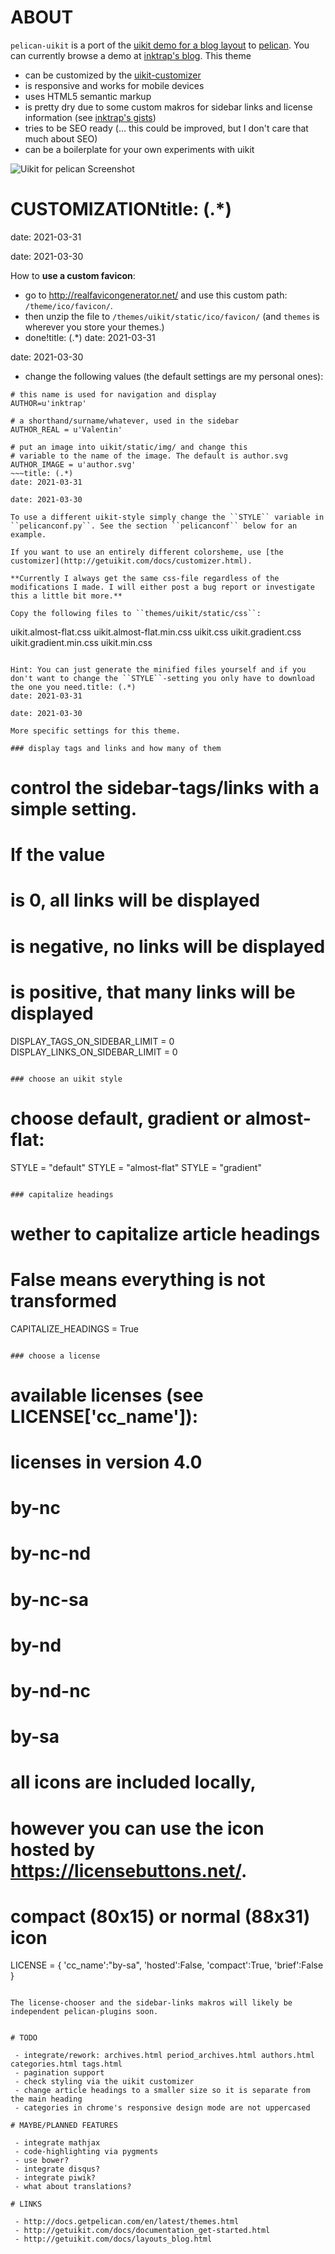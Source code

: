 # ABOUT

``pelican-uikit`` is a port of the [uikit demo for a blog
layout](http://getuikit.com/docs/layouts_blog.html) to
[pelican](http://getpelican.com). You can currently browse a demo at [inktrap's
blog](https://blog.inktrap.org). This theme

 - can be customized by the [uikit-customizer](http://getuikit.com/docs/customizer.html)
 - is responsive and works for mobile devices
 - uses HTML5 semantic markup
 - is pretty dry due to some custom makros for sidebar links and license information (see [inktrap's gists](https://gist.github.com/inktrap/bff03f3f8ae6c671115e266c70ec20cb))
 - tries to be SEO ready (… this could be improved, but I don't care that much about SEO)
 - can be a boilerplate for your own experiments with uikit

![Uikit for pelican Screenshot](./screenshot.png)

# CUSTOMIZATIONtitle: (.*)
date: 2021-03-31

date: 2021-03-30

How to **use a custom favicon**:
 - go to <http://realfavicongenerator.net/> and use this custom path: ``/theme/ico/favicon/``.
 - then unzip the file to ``/themes/uikit/static/ico/favicon/`` (and ``themes`` is wherever you store your themes.)
 - done!title: (.*)
date: 2021-03-31

date: 2021-03-30

 - change the following values (the default settings are my personal ones):

~~~
# this name is used for navigation and display
AUTHOR=u'inktrap'

# a shorthand/surname/whatever, used in the sidebar
AUTHOR_REAL = u'Valentin'

# put an image into uikit/static/img/ and change this
# variable to the name of the image. The default is author.svg
AUTHOR_IMAGE = u'author.svg'
~~~title: (.*)
date: 2021-03-31

date: 2021-03-30

To use a different uikit-style simply change the ``STYLE`` variable in ``pelicanconf.py``. See the section ``pelicanconf`` below for an example.

If you want to use an entirely different colorsheme, use [the customizer](http://getuikit.com/docs/customizer.html).

**Currently I always get the same css-file regardless of the modifications I made. I will either post a bug report or investigate this a little bit more.**

Copy the following files to ``themes/uikit/static/css``:

~~~
uikit.almost-flat.css
uikit.almost-flat.min.css
uikit.css
uikit.gradient.css
uikit.gradient.min.css
uikit.min.css
~~~

Hint: You can just generate the minified files yourself and if you don't want to change the ``STYLE``-setting you only have to download the one you need.title: (.*)
date: 2021-03-31

date: 2021-03-30

More specific settings for this theme.

### display tags and links and how many of them

~~~
# control the sidebar-tags/links with a simple setting.
# If the value
# is 0, all links will be displayed
# is negative, no links will be displayed
# is positive, that many links will be displayed

DISPLAY_TAGS_ON_SIDEBAR_LIMIT = 0
DISPLAY_LINKS_ON_SIDEBAR_LIMIT = 0
~~~

### choose an uikit style

~~~
# choose default, gradient or almost-flat:
STYLE = "default"
STYLE = "almost-flat"
STYLE = "gradient"
~~~

### capitalize headings

~~~
# wether to capitalize article headings
# False means everything is not transformed
CAPITALIZE_HEADINGS = True
~~~

### choose a license

~~~
# available licenses (see LICENSE['cc_name']):
# licenses in version 4.0
# by-nc
# by-nc-nd
# by-nc-sa
# by-nd
# by-nd-nc
# by-sa
# all icons are included locally,
# however you can use the icon hosted by <https://licensebuttons.net/>.
# compact (80x15) or normal (88x31) icon
LICENSE = {
    'cc_name':"by-sa",
    'hosted':False,
    'compact':True,
    'brief':False
    }
~~~

The license-chooser and the sidebar-links makros will likely be independent pelican-plugins soon.


# TODO

 - integrate/rework: archives.html period_archives.html authors.html categories.html tags.html
 - pagination support
 - check styling via the uikit customizer
 - change article headings to a smaller size so it is separate from the main heading
 - categories in chrome's responsive design mode are not uppercased

# MAYBE/PLANNED FEATURES

 - integrate mathjax
 - code-highlighting via pygments
 - use bower?
 - integrate disqus?
 - integrate piwik?
 - what about translations?

# LINKS

 - http://docs.getpelican.com/en/latest/themes.html
 - http://getuikit.com/docs/documentation_get-started.html
 - http://getuikit.com/docs/layouts_blog.html

